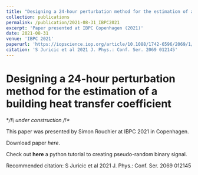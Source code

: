 ```yaml
---
title: "Designing a 24-hour perturbation method for the estimation of a building heat transfer coefficient"
collection: publications
permalink: /publication/2021-08-31_IBPC2021
excerpt: 'Paper presented at IBPC Copenhagen (2021)'
date: 2021-08-31
venue: 'IBPC 2021'
paperurl: 'https://iopscience.iop.org/article/10.1088/1742-6596/2069/1/012145'
citation: 'S Juricic et al 2021 J. Phys.: Conf. Ser. 2069 012145'
---
```


Designing a 24-hour perturbation method for the estimation of a building heat transfer coefficient
======

**/!\ under construction /!\**

This paper was presented by Simon Rouchier at IBPC 2021 in Copenhagen.

Download paper *here*.

Check out **here** a python tutorial to creating pseudo-random binary signal.

Recommended citation: S Juricic et al 2021 J. Phys.: Conf. Ser. 2069 012145
